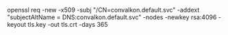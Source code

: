 openssl req -new -x509 -subj "/CN=convalkon.default.svc"  -addext "subjectAltName = DNS:convalkon.default.svc" -nodes -newkey rsa:4096 -keyout tls.key -out tls.crt -days 365